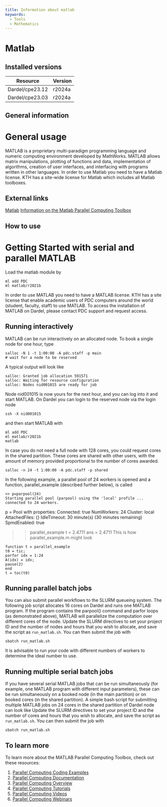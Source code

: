```yaml
---
title: Information about matlab
keywords:
  - Tools
  - Mathematics
---
```

# Matlab

## Installed versions

| Resource | Version |
|---|---|
| Dardel/cpe23.12 | r2024a |
| Dardel/cpe23.03 | r2024a |

## General information


# General usage
MATLAB is a proprietary multi-paradigm programming language and numeric computing environment developed by MathWorks. MATLAB allows matrix manipulations, plotting of functions and data, implementation of algorithms, creation of user interfaces, and interfacing with programs written in other languages.
In order to use Matlab you need to have a Matlab license. KTH has a site-wide license for Matlab which includes all Matlab toolboxes.

## External links
[Matlab](https://se.mathworks.com/products/matlab.html)
[Information on the Matlab Parallel Computing Toolbox](https://se.mathworks.com/help/parallel-computing/getting-started-with-parallel-computing-toolbox.html)

## How to use


# Getting Started with serial and parallel MATLAB
Load the matlab module by
```
ml add PDC
ml matlab/r2021b
```
In order to use MATLAB you need to have a MATLAB license. KTH has a site license that
enable academic users of PDC computers around the world (student, faculty, staff) to use MATLAB.
To access the installation of MATLAB on Dardel, please contact PDC support and request access.

## Running interactively
MATLAB can be run interactively on an allocated node. To book a
single node for one hour, type
```
salloc -N 1 -t 1:00:00 -A pdc.staff -p main
# wait for a node to be reserved
```
A typical output will look like
```
salloc: Granted job allocation 591571
salloc: Waiting for resource configuration
salloc: Nodes nid001015 are ready for job
```
Node nid001015 is now yours for the next hour, and you can log into it and
start MATLAB. On Dardel you can login to the reserved node via the login node
```
ssh -X nid001015
```
and then start MATLAB with
```
ml add PDC
ml matlab/r2021b
matlab
```
In case you do not need a full node with 128 cores, you could request
cores in the shared partition. These cores are shared with other users,
with the amount of memory provided proportional to the number of cores
awarded.
```
salloc -n 24 -t 1:00:00 -A pdc.staff -p shared
```
In the following example, a parallel pool of 24 workers is opened and
a function, parallel_example (described further below), is called
```
>> p=parpool(24)
Starting parallel pool (parpool) using the 'local' profile ... connected to 24 workers.
```
p =
Pool with properties:
Connected: true
NumWorkers: 24
Cluster: local
AttachedFiles: {}
IdleTimeout: 30 minute(s) (30 minutes remaining)
SpmdEnabled: true
>> parallel_example
t =
2.4711
ans =
2.4711
This is how parallel_example.m might look
```
function t = parallel_example
t0 = tic;
parfor idx = 1:24
A(idx) = idx;
pause(2)
end
t = toc(t0)
```

## Running parallel batch jobs
You can also submit parallel workflows to the SLURM queueing system.
The following job script allocates 16 cores on Dardel and runs one MATLAB
program. If the program contains the parpool() command and parfor loops
(as demonstrated above),
MATLAB will parallelize the computation over different cores of the node.
Update the SLURM directives to set your project ID and
the number of nodes and hours that you wish to allocate,
and save the script as ``run_matlab.sh``.
You can then submit the job with
```
sbatch run_matlab.sh
```
It is advisable to run your code with different numbers of workers to
determine the ideal number to use.

## Running multiple serial batch jobs
If you have several serial MATLAB jobs that can be run simultaneously (for
example, one MATLAB program with different input parameters), these can
be run simultaneously on a booked node (in the main partition) or on booked cores
(in the shared partition). A simple bash script for submitting multiple MATLAB jobs
on 24 cores in the shared partition of Dardel node can look like
Update the SLURM directives to set your project ID and
the number of cores and hours that you wish to allocate,
and save the script as ``run_matlab.sh``.
You can then submit the job with
```
sbatch run_matlab.sh
```

## To learn more
To learn more about the MATLAB Parallel Computing Toolbox, check out these resources:
1. [Parallel Computing Coding Examples](http://www.mathworks.com/products/parallel-computing/code-examples.html)
1. [Parallel Computing Documentation](http://www.mathworks.com/help/distcomp/index.html)
1. [Parallel Computing Overview](http://www.mathworks.com/products/parallel-computing/index.html)
1. [Parallel Computing Tutorials](http://www.mathworks.com/products/parallel-computing/tutorials.html)
1. [Parallel Computing Videos](http://www.mathworks.com/products/parallel-computing/videos.html)
1. [Parallel Computing Webinars](http://www.mathworks.com/products/parallel-computing/webinars.html)

